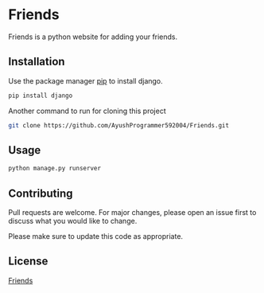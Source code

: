 # Friends

Friends is a python website for adding your friends.

## Installation

Use the package manager [pip](https://pip.pypa.io/en/stable/) to install django.

```bash
pip install django
```

Another command to run for cloning this project
```bash
git clone https://github.com/AyushProgrammer592004/Friends.git
```

## Usage

```bash
python manage.py runserver
```

## Contributing
Pull requests are welcome. For major changes, please open an issue first to discuss what you would like to change.

Please make sure to update this code as appropriate.

## License
[Friends](https://friendall.herokuapp.com/)
